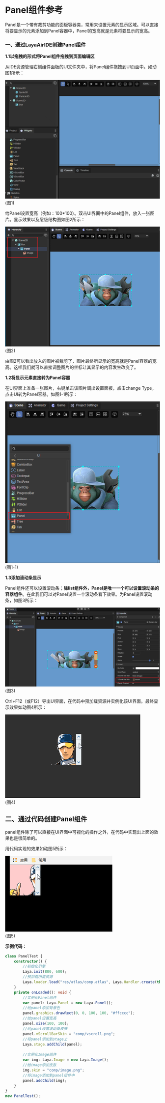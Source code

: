 # Panel组件参考

Panel是一个带有裁剪功能的面板容器类，常用来设置元素的显示区域。可以直接将要显示的元素添加到Panel容器中，Panel的宽高就是元素将要显示的宽高。

### 一、通过LayaAirIDE创建Panel组件

**1.1以拖拽的形式将Panel组件拖拽到页面编辑区**

从IDE资源管理右侧组件面板的UI文件夹中，将Panel组件拖拽到UI页面中。如动图1所示：

![1](img\1.gif)</br>(图1)

给Panel设置宽高（例如：100*100）。双击UI界面中的Panel组件，放入一张图片。显示效果以及层级结构图如图2所示：

![2](img\2.png)</br>(图2)

由图2可以看出放入的图片被裁剪了，图片最终所显示的宽高就是Panel容器的宽高。这样我们就可以直接调整图片的坐标让其显示的内容发生改变了。



**1.2将显示元素直接转为Panel容器**

在UI界面上准备一张图片，右键单击该图片调出设置面板，点击change Type，点击UI转为Panel容器。如图1-1所示：

![1-1](img\1-1.png)</br>(图1-1)

**1.3添加滚动条显示**

Panel组件还可以设置滚动条；**除list组件外，Panel是唯一一个可以设置滚动条的容器组件**。在此我们可以对Panel设置一个滚动条看下效果。为Panel设置滚动条，如图3所示：

![3](img\3.png)</br>(图3)

Ctrl+F12（或F12）导出UI界面，在代码中预加载资源并实例化该UI界面。最终显示效果如动图4所示：

![4](img\4.gif)</br>(图4)



## 二、通过代码创建Panel组件

panel组件除了可以直接在UI界面中可视化的操作之外，在代码中实现出上面的效果也是很简单的。

用代码实现的效果如动图5所示：

![5](img\5.gif)</br>(图5)

**示例代码：**

```typescript
class PanelTest {
    constructor() {
        //初始化引擎
        Laya.init(800, 600);
        //预加载所需资源
        Laya.loader.load("res/atlas/comp.atlas", Laya.Handler.create(this, this.onLoaded));
    }
    private onLoaded(): void {
        //实例化Panel组件
        var panel: Laya.Panel = new Laya.Panel();
        //给panel添加背景色
        panel.graphics.drawRect(0, 0, 100, 100, "#ffcccc");
        //给panel设置宽高
        panel.size(100, 100);
        //给panel设置滚动条皮肤
        panel.vScrollBarSkin = "comp/vscroll.png";
        //将panel添加到stage上
        Laya.stage.addChild(panel);

        //实例化Image组件
        var img: Laya.Image = new Laya.Image();
        //给image添加皮肤
        img.skin = "comp/image.png";
        //将image添加到panel组件中
        panel.addChild(img);
    }
}
new PanelTest();
```

